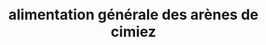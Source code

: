 ---
title: "alimentation générale des arènes de cimiez"
url: /nice/alimentation-generale-des-arenes-de-cimiez/
shop: Lebensmittel
---